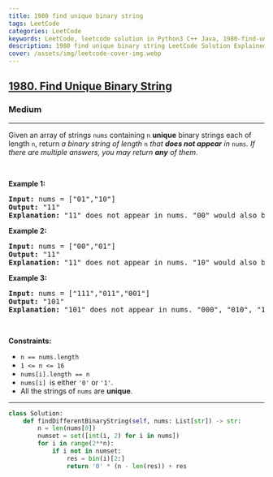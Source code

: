 ```yaml
---
title: 1980 find unique binary string
tags: LeetCode
categories: LeetCode
keywords: LeetCode, leetcode solution in Python3 C++ Java, 1980-find-unique-binary-string solution
description: 1980 find unique binary string LeetCode Solution Explained
cover: /assets/img/leetcode-cover-img.webp
---
```





<h2><a href="https://leetcode.com/problems/find-unique-binary-string/">1980. Find Unique Binary String</a></h2><h3>Medium</h3><hr><div><p>Given an array of strings <code>nums</code> containing <code>n</code> <strong>unique</strong> binary strings each of length <code>n</code>, return <em>a binary string of length </em><code>n</code><em> that <strong>does not appear</strong> in </em><code>nums</code><em>. If there are multiple answers, you may return <strong>any</strong> of them</em>.</p>

<p>&nbsp;</p>
<p><strong class="example">Example 1:</strong></p>

<pre><strong>Input:</strong> nums = ["01","10"]
<strong>Output:</strong> "11"
<strong>Explanation:</strong> "11" does not appear in nums. "00" would also be correct.
</pre>

<p><strong class="example">Example 2:</strong></p>

<pre><strong>Input:</strong> nums = ["00","01"]
<strong>Output:</strong> "11"
<strong>Explanation:</strong> "11" does not appear in nums. "10" would also be correct.
</pre>

<p><strong class="example">Example 3:</strong></p>

<pre><strong>Input:</strong> nums = ["111","011","001"]
<strong>Output:</strong> "101"
<strong>Explanation:</strong> "101" does not appear in nums. "000", "010", "100", and "110" would also be correct.
</pre>

<p>&nbsp;</p>
<p><strong>Constraints:</strong></p>

<ul>
	<li><code>n == nums.length</code></li>
	<li><code>1 &lt;= n &lt;= 16</code></li>
	<li><code>nums[i].length == n</code></li>
	<li><code>nums[i] </code>is either <code>'0'</code> or <code>'1'</code>.</li>
	<li>All the strings of <code>nums</code> are <strong>unique</strong>.</li>
</ul>
</div>

---




```python
class Solution:
    def findDifferentBinaryString(self, nums: List[str]) -> str:
        n = len(nums[0])
        numset = set([int(i, 2) for i in nums])
        for i in range(2**n):
            if i not in numset: 
                res = bin(i)[2:]
                return '0' * (n - len(res)) + res
```
